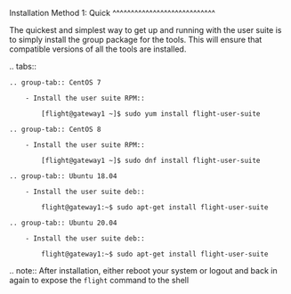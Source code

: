 
Installation Method 1: Quick
^^^^^^^^^^^^^^^^^^^^^^^^^^^^

The quickest and simplest way to get up and running with the user suite is to simply install the group package for the tools. This will ensure that compatible versions of all the tools are installed.

.. tabs::

    .. group-tab:: CentOS 7

        - Install the user suite RPM::

            [flight@gateway1 ~]$ sudo yum install flight-user-suite

    .. group-tab:: CentOS 8

        - Install the user suite RPM::

            [flight@gateway1 ~]$ sudo dnf install flight-user-suite

    .. group-tab:: Ubuntu 18.04

        - Install the user suite deb::

            flight@gateway1:~$ sudo apt-get install flight-user-suite

    .. group-tab:: Ubuntu 20.04

        - Install the user suite deb::

            flight@gateway1:~$ sudo apt-get install flight-user-suite


.. note:: After installation, either reboot your system or logout and back in again to expose the ``flight`` command to the shell
